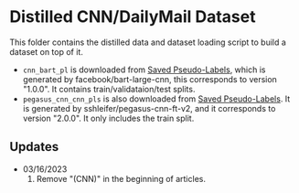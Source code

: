 # Distilled CNN/DailyMail Dataset

This folder contains the distilled data and dataset loading script to build a dataset on top of it.

- `cnn_bart_pl` is downloaded from [Saved Pseudo-Labels](https://github.com/huggingface/transformers/blob/main/examples/research_projects/seq2seq-distillation/precomputed_pseudo_labels.md), which is generated by facebook/bart-large-cnn, this corresponds to version "1.0.0". It contains train/validataion/test splits.
- `pegasus_cnn_cnn_pls` is also downloaded from [Saved Pseudo-Labels](https://github.com/huggingface/transformers/blob/main/examples/research_projects/seq2seq-distillation/precomputed_pseudo_labels.md). It is generated by sshleifer/pegasus-cnn-ft-v2, and it corresponds to version "2.0.0". It only includes the train split.


## Updates
- 03/16/2023
    1. Remove "(CNN)" in the beginning of articles.